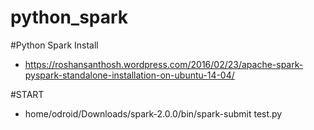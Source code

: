 # python_spark

#Python Spark Install
- https://roshansanthosh.wordpress.com/2016/02/23/apache-spark-pyspark-standalone-installation-on-ubuntu-14-04/

#START
- home/odroid/Downloads/spark-2.0.0/bin/spark-submit test.py
